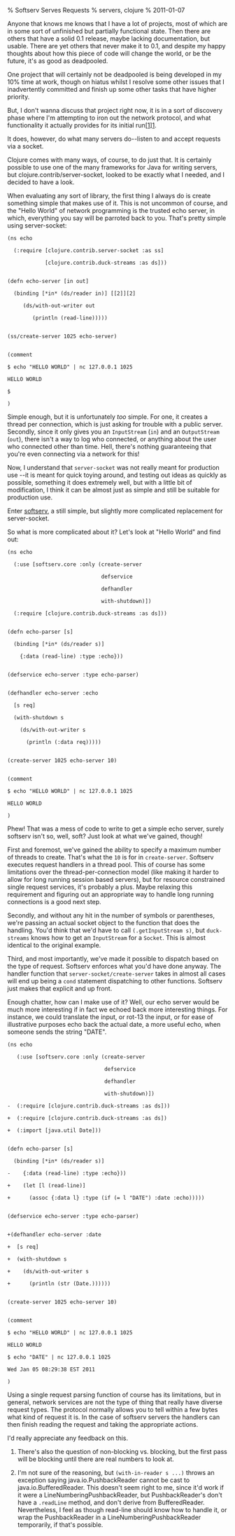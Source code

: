 % Softserv Serves Requests
% servers, clojure
% 2011-01-07



Anyone that knows me knows that I have a lot of projects, most of which are in
some sort of unfinished but partially functional state. Then there are others
that have a solid 0.1 release, maybe lacking documentation, but usable. There
are yet others that never make it to 0.1, and despite my happy thoughts about
how this piece of code will change the world, or be the future, it's as good
as deadpooled.

One project that will certainly not be deadpooled is being developed in my 10%
time at work, though on hiatus whilst I resolve some other issues that I
inadvertently committed and finish up some other tasks that have higher
priority.

But, I don't wanna discuss that project right now, it is in a sort of
discovery phase where I'm attempting to iron out the network protocol, and
what functionality it actually provides for its initial run[[1]][1].

It does, however, do what many servers do--listen to and accept requests via a
socket.

Clojure comes with many ways, of course, to do just that. It is certainly
possible to use one of the many frameworks for Java for writing servers, but
clojure.contrib/server-socket, looked to be exactly what I needed, and I
decided to have a look.

When evaluating any sort of library, the first thing I always do is create
something simple that makes use of it. This is not uncommon of course, and the
"Hello World" of network programming is the trusted echo server, in which,
everything you say will be parroted back to you. That's pretty simple using
server-socket:


    (ns echo

      (:require [clojure.contrib.server-socket :as ss]

                [clojure.contrib.duck-streams :as ds]))


    (defn echo-server [in out]

      (binding [*in* (ds/reader in)] [[2]][2]

         (ds/with-out-writer out

            (println (read-line)))))


    (ss/create-server 1025 echo-server)


    (comment

    $ echo "HELLO WORLD" | nc 127.0.0.1 1025

    HELLO WORLD

    $

    )

Simple enough, but it is unfortunately _too_ simple. For one, it creates a
thread per connection, which is just asking for trouble with a public server.
Secondly, since it only gives you an `InputStream` (`in`) and an
`OutputStream` (`out`), there isn't a way to log who connected, or anything
about the user who connected other than time. Hell, there's nothing
guaranteeing that you're even connecting via a network for this!

Now, I understand that `server-socket` was not really meant for production use
--it is meant for quick toying around, and testing out ideas as quickly as
possible, something it does extremely well, but with a little bit of
modification, I think it can be almost just as simple and still be suitable
for production use.

Enter [softserv][3], a still simple, but slightly more complicated replacement
for server-socket.

So what is more complicated about it? Let's look at "Hello World" and find
out:


    (ns echo

      (:use [softserv.core :only (create-server

                                  defservice

                                  defhandler

                                  with-shutdown)])

      (:require [clojure.contrib.duck-streams :as ds]))


    (defn echo-parser [s]

      (binding [*in* (ds/reader s)]

        {:data (read-line) :type :echo}))


    (defservice echo-server :type echo-parser)


    (defhandler echo-server :echo

      [s req]

      (with-shutdown s

        (ds/with-out-writer s

          (println (:data req)))))


    (create-server 1025 echo-server 10)


    (comment

    $ echo "HELLO WORLD" | nc 127.0.0.1 1025

    HELLO WORLD

    )

Phew! That was a mess of code to write to get a simple echo server, surely
softserv isn't so, well, soft? Just look at what we've gained, though!

First and foremost, we've gained the ability to specify a maximum number of
threads to create. That's what the `10` is for in `create-server`. Softserv
executes request handlers in a thread pool. This of course has some
limitations over the thread-per-connection model (like making it harder to
allow for long running session based servers), but for resource constrained
single request services, it's probably a plus. Maybe relaxing this requirement
and figuring out an appropriate way to handle long running connections is a
good next step.

Secondly, and without any hit in the number of symbols or parentheses, we're
passing an actual socket object to the function that does the handling. You'd
think that we'd have to call `(.getInputStream s)`, but `duck-streams` knows
how to get an `InputStream` for a `Socket`. This is almost identical to the
original example.

Third, and most importantly, we've made it possible to dispatch based on the
type of request. Softserv enforces what you'd have done anyway. The handler
function that `server-socket/create-server` takes in almost all cases will end
up being a `cond` statement dispatching to other functions. Softserv just
makes that explicit and up front.

Enough chatter, how can I make use of it? Well, our echo server would be much
more interesting if in fact we echoed back more interesting things. For
instance, we could translate the input, or rot-13 the input, or for ease of
illustrative purposes echo back the actual date, a more useful echo, when
someone sends the string "DATE".


    (ns echo

       (:use [softserv.core :only (create-server

                                   defservice

                                   defhandler

                                   with-shutdown)])

    -  (:require [clojure.contrib.duck-streams :as ds]))

    +  (:require [clojure.contrib.duck-streams :as ds])

    +  (:import [java.util Date]))


    (defn echo-parser [s]

      (binding [*in* (ds/reader s)]

    -    {:data (read-line) :type :echo}))

    +    (let [l (read-line)]

    +      (assoc {:data l} :type (if (= l "DATE") :date :echo)))))


    (defservice echo-server :type echo-parser)


    +(defhandler echo-server :date

    +  [s req]

    +  (with-shutdown s

    +    (ds/with-out-writer s

    +      (println (str (Date.))))))


    (create-server 1025 echo-server 10)


    (comment

    $ echo "HELLO WORLD" | nc 127.0.0.1 1025

    HELLO WORLD

    $ echo "DATE" | nc 127.0.0.1 1025

    Wed Jan 05 08:29:38 EST 2011

    )


Using a single request parsing function of course has its limitations, but in
general, network services are not the type of thing that really have diverse
request types. The protocol normally allows you to tell within a few bytes
what kind of request it is. In the case of softserv servers the handlers can
then finish reading the request and taking the appropriate actions.

I'd really appreciate any feedback on this.

  1. There's also the question of non-blocking vs. blocking, but the first
pass will be blocking until there are real numbers to look at.

  2. I'm not sure of the reasoning, but `(with-in-reader s ...)` throws an
exception saying java.io.PushbackReader cannot be cast to
java.io.BufferedReader. This doesn't seem right to me, since it'd work if it
were a LineNumberingPushbackReader, but PushbackReader's don't have a
`.readLine` method, and don't derive from BufferedReader. Nevertheless, I feel
as though read-line should know how to handle it, or wrap the PushbackReader
in a LineNumberingPushbackReader temporarily, if that's possible.

   [1]: #note-nonblocking

   [2]: #note-with-in-reader

   [3]: http://github.com/apgwoz/softserv

